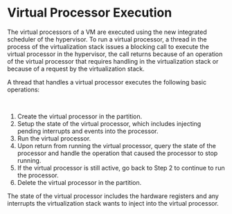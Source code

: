 # Virtual Processor Execution

The virtual processors of a VM are executed using the new integrated scheduler of the hypervisor. To run a virtual processor, a thread in the process of the virtualization stack issues a blocking call to execute the virtual processor in the hypervisor, the call returns because of an operation of the virtual processor that requires handling in the virtualization stack or because of a request by the virtualization stack.  

A thread that handles a virtual processor executes the following basic operations:

 
1.  Create the virtual processor in the partition.
2. Setup the state of the virtual processor, which includes injecting pending interrupts and events into the processor. 
3. Run the virtual processor. 
4. Upon return from running the virtual processor, query the state of the processor and handle the operation that caused the processor to stop running. 
5. If the virtual processor is still active, go back to Step 2 to continue to run the processor. 
6. Delete the virtual processor in the partition.  

The state of the virtual processor includes the hardware registers and any interrupts the virtualization stack wants to inject into the virtual processor.